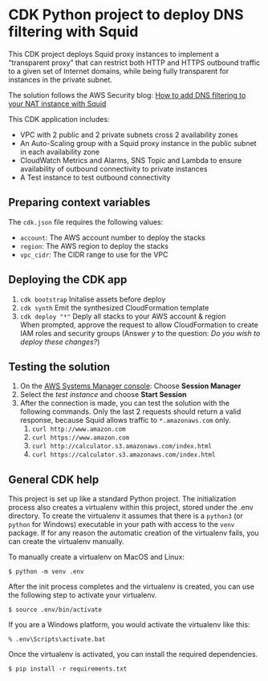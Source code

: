
# CDK Python project to deploy DNS filtering with Squid

This CDK project deploys Squid proxy instances to implement a “transparent proxy” that can restrict both HTTP and HTTPS outbound traffic to a given set of Internet domains, while being fully transparent for instances in the private subnet. 

The solution follows the AWS Security blog: [How to add DNS filtering to your NAT instance with Squid](https://aws.amazon.com/blogs/security/how-to-add-dns-filtering-to-your-nat-instance-with-squid/)

This CDK application includes:

 * VPC with 2 public and 2 private subnets  cross 2 availability zones
 * An Auto-Scaling group with a Squid proxy instance in the public subnet in each availability zone
 * CloudWatch Metrics and Alarms, SNS Topic and Lambda to ensure availability of outbound connectivity to private instances
 * A Test instance to test outbound connectivity

## Preparing context variables
The `cdk.json` file requires the following values:

 * `account`:    The AWS account number to deploy the stacks
 * `region`:     The AWS region to deploy the stacks
 * `vpc_cidr`:   The CIDR range to use for the VPC

## Deploying the CDK app
1. `cdk bootstrap`              Initalise assets before deploy
2. `cdk synth`                  Emit the synthesized CloudFormation template
3. `cdk deploy "*"`             Deply all stacks to your AWS account & region  
   When prompted, approve the request to allow CloudFormation to create IAM roles and security groups (Answer *y* to the question: *Do you wish to deploy these changes?*)  

## Testing the solution
1. On the [AWS Systems Manager console](https://console.aws.amazon.com/systems-manager/): Choose **Session Manager**
2. Select the *test instance* and choose **Start Session**
3. After the connection is made, you can test the solution with the following commands. Only the last 2 requests should return a valid response, because Squid allows traffic to `*.amazonaws.com` only.
   1. `curl http://www.amazon.com`
   2. `curl https://www.amazon.com`
   3. `curl http://calculator.s3.amazonaws.com/index.html`
   4. `curl https://calculator.s3.amazonaws.com/index.html`

## General CDK help
This project is set up like a standard Python project.  The initialization
process also creates a virtualenv within this project, stored under the .env
directory.  To create the virtualenv it assumes that there is a `python3`
(or `python` for Windows) executable in your path with access to the `venv`
package. If for any reason the automatic creation of the virtualenv fails,
you can create the virtualenv manually.

To manually create a virtualenv on MacOS and Linux:

```
$ python -m venv .env
```

After the init process completes and the virtualenv is created, you can use the following
step to activate your virtualenv.

```
$ source .env/bin/activate
```

If you are a Windows platform, you would activate the virtualenv like this:

```
% .env\Scripts\activate.bat
```

Once the virtualenv is activated, you can install the required dependencies.

```
$ pip install -r requirements.txt
```